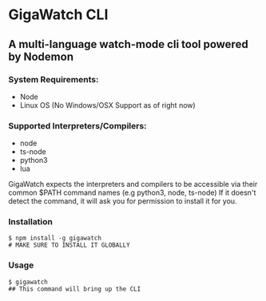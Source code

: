 # GigaWatch CLI

## A multi-language watch-mode cli tool powered by Nodemon

### System Requirements:
- Node
- Linux OS (No Windows/OSX Support as of right now)

### Supported Interpreters/Compilers:
- node
- ts-node
- python3
- lua

GigaWatch expects the interpreters and compilers to be accessible via their common $PATH command names (e.g python3, node, ts-node)
If it doesn't detect the command, it will ask you for permission to install it for you. 



### Installation

```console
$ npm install -g gigawatch
# MAKE SURE TO INSTALL IT GLOBALLY
```
### Usage

```console
$ gigawatch
## This command will bring up the CLI
```
